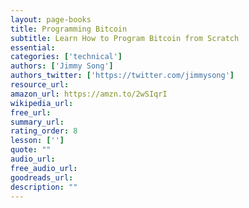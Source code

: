 ```yaml
---
layout: page-books
title: Programming Bitcoin
subtitle: Learn How to Program Bitcoin from Scratch
essential: 
categories: ['technical']
authors: ['Jimmy Song']
authors_twitter: ['https://twitter.com/jimmysong']
resource_url: 
amazon_url: https://amzn.to/2wSIqrI
wikipedia_url: 
free_url: 
summary_url: 
rating_order: 8
lesson: ['']
quote: ""
audio_url: 
free_audio_url: 
goodreads_url: 
description: ""
---
```

